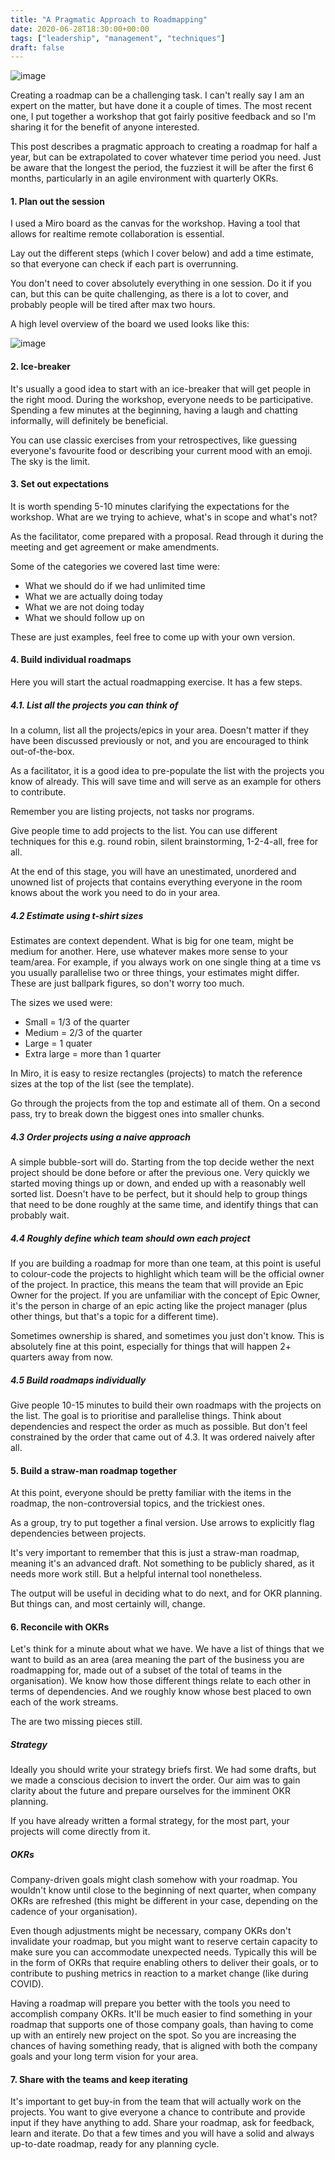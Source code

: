 ```yaml
---
title: "A Pragmatic Approach to Roadmapping"
date: 2020-06-28T18:30:00+00:00
tags: ["leadership", "management", "techniques"]
draft: false
---
```


![image](/images/a-pragmatic-approach-to-roadmapping.jpg)

Creating a roadmap can be a challenging task. I can't really say I am an expert on the matter, but have done it a couple of times. The most recent one, I put together a workshop that got fairly positive feedback and so I'm sharing it for the benefit of anyone interested.

<!--more-->

This post describes a pragmatic approach to creating a roadmap for half a year, but can be extrapolated to cover whatever time period you need. Just be aware that the longest the period, the fuzziest it will be after the first 6 months, particularly in an agile environment with quarterly OKRs.

#### 1. Plan out the session

I used a Miro board as the canvas for the workshop. Having a tool that allows for realtime remote collaboration is essential.

Lay out the different steps (which I cover below) and add a time estimate, so that everyone can check if each part is overrunning.

You don't need to cover absolutely everything in one session. Do it if you can, but this can be quite challenging, as there is a lot to cover, and probably people will be tired after max two hours.

A high level overview of the board we used looks like this:

![image](/images/a-pragmatic-approach-to-roadmapping-1.jpg)

#### 2. Ice-breaker

It's usually a good idea to start with an ice-breaker that will get people in the right mood. During the workshop, everyone needs to be participative. Spending a few minutes at the beginning, having a laugh and chatting informally, will definitely be beneficial.

You can use classic exercises from your retrospectives, like guessing everyone's favourite food or describing your current mood with an emoji. The sky is the limit.

#### 3. Set out expectations

It is worth spending 5-10 minutes clarifying the expectations for the workshop. What are we trying to achieve, what's in scope and what's not?

As the facilitator, come prepared with a proposal. Read through it during the meeting and get agreement or make amendments.

Some of the categories we covered last time were:

- What we should do if we had unlimited time
- What we are actually doing today
- What we are not doing today
- What we should follow up on

These are just examples, feel free to come up with your own version.

#### 4. Build individual roadmaps

Here you will start the actual roadmapping exercise. It has a few steps.

##### 4.1. List all the projects you can think of

In a column, list all the projects/epics in your area. Doesn't matter if they have been discussed previously or not, and you are encouraged to think out-of-the-box.

As a facilitator, it is a good idea to pre-populate the list with the projects you know of already. This will save time and will serve as an example for others to contribute.

Remember you are listing projects, not tasks nor programs.

Give people time to add projects to the list. You can use different techniques for this e.g. round robin, silent brainstorming, 1-2-4-all, free for all.

At the end of this stage, you will have an unestimated, unordered and unowned list of projects that contains everything everyone in the room knows about the work you need to do in your area.

##### 4.2 Estimate using t-shirt sizes

Estimates are context dependent. What is big for one team, might be medium for another. Here, use whatever makes more sense to your team/area. For example, if you always work on one single thing at a time vs you usually parallelise two or three things, your estimates might differ. These are just ballpark figures, so don't worry too much.

The sizes we used were:

- Small = 1/3 of the quarter
- Medium = 2/3 of the quarter
- Large = 1 quater
- Extra large = more than 1 quarter

In Miro, it is easy to resize rectangles (projects) to match the reference sizes at the top of the list (see the template).

Go through the projects from the top and estimate all of them. On a second pass, try to break down the biggest ones into smaller chunks.

##### 4.3 Order projects using a naive approach

A simple bubble-sort will do. Starting from the top decide wether the next project should be done before or after the previous one. Very quickly we started moving things up or down, and ended up with a reasonably well sorted list. Doesn't have to be perfect, but it should help to group things that need to be done roughly at the same time, and identify things that can probably wait.

##### 4.4 Roughly define which team should own each project

If you are building a roadmap for more than one team, at this point is useful to colour-code the projects to highlight which team will be the official owner of the project. In practice, this means the team that will provide an Epic Owner for the project. If you are unfamiliar with the concept of Epic Owner, it's the person in charge of an epic acting like the project manager (plus other things, but that's a topic for a different time).

Sometimes ownership is shared, and sometimes you just don't know. This is absolutely fine at this point, especially for things that will happen 2+ quarters away from now.

##### 4.5 Build roadmaps individually

Give people 10-15 minutes to build their own roadmaps with the projects on the list. The goal is to prioritise and parallelise things. Think about dependencies and respect the order as much as possible. But don't feel constrained by the order that came out of 4.3. It was ordered naively after all.

#### 5. Build a straw-man roadmap together

At this point, everyone should be pretty familiar with the items in the roadmap, the non-controversial topics, and the trickiest ones.

As a group, try to put together a final version. Use arrows to explicitly flag dependencies between projects.

It's very important to remember that this is just a straw-man roadmap, meaning it's an advanced draft. Not something to be publicly shared, as it needs more work still. But a helpful internal tool nonetheless.

The output will be useful in deciding what to do next, and for OKR planning. But things can, and most certainly will, change.

#### 6. Reconcile with OKRs

Let's think for a minute about what we have. We have a list of things that we want to build as an area (area meaning the part of the business you are roadmapping for, made out of a subset of the total of teams in the organisation). We know how those different things relate to each other in terms of dependencies. And we roughly know whose best placed to own each of the work streams.

The are two missing pieces still.

##### Strategy

Ideally you should write your strategy briefs first. We had some drafts, but we made a conscious decision to invert the order. Our aim was to gain clarity about the future and prepare ourselves for the imminent OKR planning.

If you have already written a formal strategy, for the most part, your projects will come directly from it.

##### OKRs

Company-driven goals might clash somehow with your roadmap. You wouldn't know until close to the beginning of next quarter, when company OKRs are refreshed (this might be different in your case, depending on the cadence of your organisation).

Even though adjustments might be necessary, company OKRs don't invalidate your roadmap, but you might want to reserve certain capacity to make sure you can accommodate unexpected needs. Typically this will be in the form of OKRs that require enabling others to deliver their goals, or to contribute to pushing metrics in reaction to a market change (like during COVID).

Having a roadmap will prepare you better with the tools you need to accomplish company OKRs. It'll be much easier to find something in your roadmap that supports one of those company goals, than having to come up with an entirely new project on the spot. So you are increasing the chances of having something ready, that is aligned with both the company goals and your long term vision for your area.

#### 7. Share with the teams and keep iterating

It's important to get buy-in from the team that will actually work on the projects. You want to give everyone a chance to contribute and provide input if they have anything to add. Share your roadmap, ask for feedback, learn and iterate. Do that a few times and you will have a solid and always up-to-date roadmap, ready for any planning cycle.
